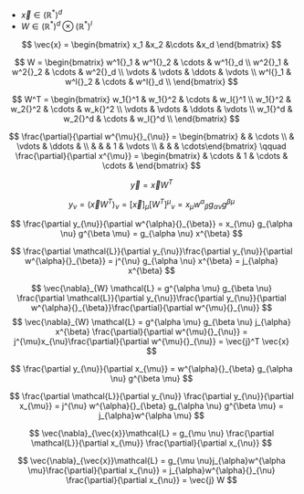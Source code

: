- $\vec{x} \in (\mathbb{R}^*)^d$
- $W \in  (\mathbb{R}^*)^d \otimes  (\mathbb{R}^*)^l$

$$
\vec{x} = \begin{bmatrix} x_1 &x_2 &\cdots &x_d \end{bmatrix}
$$

$$ W = \begin{bmatrix}
	w^1{}_1 & w^1{}_2 & \cdots & w^1{}_d \\
	w^2{}_1 & w^2{}_2 & \cdots & w^2{}_d \\
    \vdots & \vdots & \ddots & \vdots \\
	w^l{}_1 & w^l{}_2 & \cdots & w^l{}_d \\
\end{bmatrix}
$$

$$
W^T = \begin{bmatrix}
	w_1{}^1 & w_1{}^2 & \cdots & w_l{}^1 \\
	w_1{}^2 & w_2{}^2 & \cdots & w_k{}^2 \\
    \vdots & \vdots & \ddots & \vdots \\
	w_1{}^d & w_2{}^d & \cdots & w_l{}^d \\
\end{bmatrix}
$$

$$
\frac{\partial}{\partial w^{\mu}{}_{\nu}} = \begin{bmatrix}  & & \cdots  \\ & \vdots  & \ddots & \\ & & & 1 & \vdots \\ & & & \cdots\end{bmatrix} \qquad \frac{\partial}{\partial x^{\mu}} = \begin{bmatrix} & \cdots & 1 & \cdots &  \cdots & \end{bmatrix}
$$


$$
\vec{y} = \vec{x} W^T
$$

$$
y_{\nu} = (\vec{x} W^T)_{\nu} = [\vec{x}]_{\mu} [W^T]^{\mu}{}_{\nu} = x_{\mu} w^{\alpha}{}_{\beta} g_{\alpha \nu} g^{\beta \mu} 
$$

$$
\frac{\partial y_{\nu}}{\partial w^{\alpha}{}_{\beta}} = x_{\mu} g_{\alpha \nu} g^{\beta \mu} = g_{\alpha \nu} x^{\beta}
$$

$$
\frac{\partial \mathcal{L}}{\partial y_{\nu}}\frac{\partial y_{\nu}}{\partial w^{\alpha}{}_{\beta}} = 
j^{\nu}
g_{\alpha \nu} x^{\beta} = j_{\alpha} x^{\beta}
$$
 
$$
\vec{\nabla}_{W} \mathcal{L} = g^{\alpha \mu} g_{\beta \nu} \frac{\partial \mathcal{L}}{\partial y_{\nu}}\frac{\partial y_{\nu}}{\partial w^{\alpha}{}_{\beta}}\frac{\partial}{\partial w^{\mu}{}_{\nu}}
$$
  $$
\vec{\nabla}_{W} \mathcal{L} = g^{\alpha \mu} g_{\beta \nu} j_{\alpha} x^{\beta} \frac{\partial}{\partial w^{\mu}{}_{\nu}} = j^{\mu}x_{\nu}\frac{\partial}{\partial w^{\mu}{}_{\nu}} = \vec{j}^T \vec{x}
$$

$$
\frac{\partial y_{\nu}}{\partial x_{\mu}} = w^{\alpha}{}_{\beta} g_{\alpha \nu} g^{\beta \mu} 
$$

$$
\frac{\partial \mathcal{L}}{\partial y_{\nu}} \frac{\partial y_{\nu}}{\partial x_{\mu}} = j^{\nu} w^{\alpha}{}_{\beta} g_{\alpha \nu} g^{\beta \mu} = j_{\alpha}w^{\alpha \mu}
$$

$$
\vec{\nabla}_{\vec{x}}\mathcal{L} = g_{\mu \nu} \frac{\partial \mathcal{L}}{\partial x_{\mu}} \frac{\partial}{\partial x_{\nu}}
$$

$$
\vec{\nabla}_{\vec{x}}\mathcal{L}  = g_{\mu \nu}j_{\alpha}w^{\alpha \mu}\frac{\partial}{\partial x_{\nu}} = j_{\alpha}w^{\alpha}{}_{\nu} \frac{\partial}{\partial x_{\nu}} = \vec{j} W
$$

